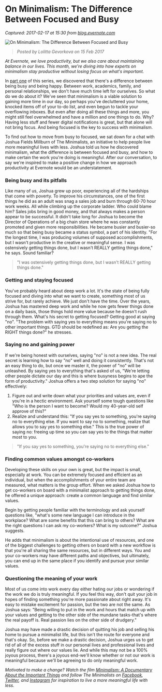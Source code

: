 # On Minimalism: The Difference Between Focused and Busy

_Captured: 2017-02-17 at 15:30 from [blog.evernote.com](https://blog.evernote.com/blog/2017/02/15/on-minimalism-the-difference-between-focused-and-busy/?utm_campaign=social_adhoc&utm_source=social_twitter&utm_medium=post&utm_content=20170215-en-focused_vs_busy)_

![On Minimalism: The Difference Between Focused and Busy](https://blogassets.evernote.com/wp-content/uploads/2017/02/minimalism-part-2-640x360.png)

> _Posted by Lolitta Gevorkova on 15 Feb 2017_

_At Evernote, we love productivity, but we also care about maintaining balance in our lives. This month, we're diving into how experts on minimalism stay productive without losing focus on what's important._

In [part one](https://blog.evernote.com/blog/2017/02/01/on-minimalism-a-solution-to-gaining-more-time/) of this series, we discovered that there's a difference between being busy and being happy. Between work, academics, family, and personal relationships, we don't have much time left for ourselves. So what do we do about it? We've seen that minimalism is a viable solution to gaining more time in our day, so perhaps you've decluttered your home, knocked items off of your to-do list, and even begun to tackle your overflowing inboxes. But even after doing all these things and more, you might still feel overwhelmed and have a million and one things to do. Why? Having less stuff and fewer digital notifications is great, but that alone will not bring focus. And being focused is the key to success with minimalism.

To find out how to move from busy to focused, we sat down for a chat with Joshua Fields Millburn of The Minimalists, an initiative to help people live more meaningful lives with less. Joshua told us how he discovered minimalism, what the difference is between focused and busy, and how to make certain the work you're doing is meaningful. After our conversation, to say we're inspired to make a positive change in how we approach productivity at Evernote would be an understatement.

### Being busy and its pitfalls

Like many of us, Joshua grew up poor, experiencing all of the hardships that come with poverty. To improve his circumstances, one of the first things he did as an adult was snag a sales job and burn through 60-70 hour work weeks. All while climbing up the corporate ladder. Who could blame him? Sales jobs bring in good money, and that always makes a person appear to be successful. It didn't take long for Joshua to become the Director of Operations of a big chain store where he was constantly promoted and given more responsibilities. He became busier and busier-so much so that being busy became a status symbol, a part of his identity. "For the longest time, I was producing volumes of supposed accomplishments, but I wasn't productive in the creative or meaningful sense. I was ostensively getting things done, but I wasn't REALLY getting things done," he says. Sound familiar?

> "I was ostensively getting things done, but I wasn't REALLY getting things done."

### Getting and staying focused

You've probably heard about deep work a lot. It's the state of being fully focused and diving into what we want to create, something most of us strive for, but rarely achieve. We just don't have the time. Over the years, Joshua has mastered deep work and while he now gets fewer things done on a daily basis, those things hold more value because he doesn't rush through them. What's his secret to getting focused? Getting good at saying "no". "The problem with saying yes to everything means you're saying no to other important things. GTD should be redefined as: Are you getting the RIGHT things done?" he stresses.

### Saying no and gaining power

If we're being honest with ourselves, saying "no" is not a new idea. The real secret is learning how to say "no" well and doing it consistently. That's not an easy thing to do, but once we master it, the power of "no" will be unleashed. By saying yes to everything that's asked of us, "We're letting other people dictate our day and this is where busyness begins to ape the form of productivity." Joshua offers a two step solution for saying "no" effectively:

  1. Figure out and write down what your priorities and values are, even if you're in a hectic environment. Ask yourself some tough questions like "Who is the person I want to become? Would my 40-year-old self approve of this?"
  2. Realize and understand this: "If you say yes to something, you're saying no to everything else. If you want to say no to something, realize that allows you to say yes to something else." This is the true power of saying no: freeing up time so you can say yes to the things that matter most to you.

> "If you say yes to something, you're saying no to everything else."

### Finding common values amongst co-workers

Developing these skills on your own is great, but the impact is small, especially at work. You can be extremely focused and efficient as an individual, but when the accomplishments of your entire team are measured, what matters is the group effort. When we asked Joshua how to get co-workers on board with a minimalist approach to getting things done, he offered a unique approach: create a common language and find similar values.

Begin by getting people familiar with the terminology and ask yourself questions like, "what's some new language I can introduce in the workplace? What are some benefits that this can bring to others? What are the right questions I can ask my co-workers? What is my outcome?" Joshua suggests.

He adds that minimalism is about the intentional use of resources, and one of the biggest challenges to getting others on board with a new workflow is that you're all sharing the same resources, but in different ways. You and your co-workers may have different paths and objectives, but ultimately, you can end up in the same place if you identify and pursue your similar values.

### Questioning the meaning of your work

Most of us come into work every day either hating our jobs or wondering if the work we do is truly meaningful. If you feel this way, don't quit your job in hopes of finding something you're more passionate about right away. It's easy to mistake excitement for passion, but the two are not the same. As Joshua says: "Being willing to put in the work and hours that match up with your values and getting to the other side of the mundane tasks-that's where the real payoff is. Real passion lies on the other side of drudgery."

Joshua may have made a drastic decision of quitting his job and selling his home to pursue a minimalist life, but this isn't the route for everyone and that's okay. So, before we make a drastic decision, Joshua urges us to get rid of all of the excess stuff in our personal lives and professional lives and really figure out where our values lie. And while this may not be a 100% joyous process, there's a joyous end-we'll know whether or not our work is meaningful because we'll be agreeing to do only meaningful work.

_Motivated to make a change? Watch the film [Minimalism: A Documentary About the Important Things](http://minimalismfilm.com/) and follow The Minimalists on [Facebook](https://www.facebook.com/theminimalists/), [Twitter](https://twitter.com/TheMinimalists), and [Instagram](https://www.instagram.com/theminimalists/) for inspiration to live a more meaningful life with less._
